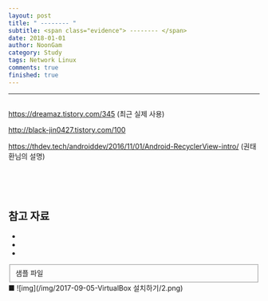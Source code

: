```yaml
---
layout: post
title: " -------- "
subtitle: <span class="evidence"> -------- </span>
date: 2018-01-01
author: NoonGam
category: Study
tags: Network Linux
comments: true
finished: true
---
```


---

##

https://dreamaz.tistory.com/345  (최근 실제 사용)

http://black-jin0427.tistory.com/100


https://thdev.tech/androiddev/2016/11/01/Android-RecyclerView-intro/
(권태환님의 설명)


<br><br><br>

## 참고 자료
*
*
*
<fieldset id="gpg-fieldset">
 샘플 파일
</fieldset>
■
![img](/img/2017-09-05-VirtualBox 설치하기/2.png)

